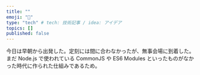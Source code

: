 ```yaml
---
title: ""
emoji: "📑"
type: "tech" # tech: 技術記事 / idea: アイデア
topics: []
published: false
---
```

今日は早朝から出発した。定刻には間に合わなかったが、無事会場に到着した。
まだ Node.js で使われている CommonJS や ES6 Modules といったものがなかった時代に作られた仕組みであるため。